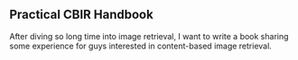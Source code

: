 ## Practical CBIR Handbook

After diving so long time into image retrieval, I want to write a book sharing some experience for guys interested in content-based image retrieval.

